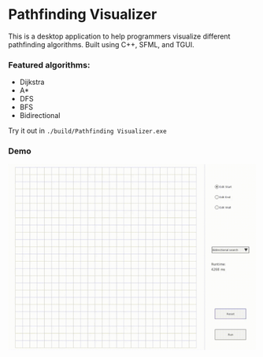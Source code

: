 # Pathfinding Visualizer
This is a desktop application to help programmers visualize different pathfinding algorithms. Built using C++, SFML, and TGUI.

### Featured algorithms:

- Dijkstra
- A*
- DFS
- BFS
- Bidirectional

Try it out in `./build/Pathfinding Visualizer.exe`

### Demo

![Pathfinding Visualizer Demo](https://github.com/andyyu8588/Pathfinding-Visualizer/raw/master/docs/demo.gif)
